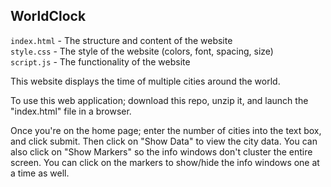 WorldClock
-------------------------------------

`index.html` - The structure and content of the website  
`style.css` - The style of the website (colors, font, spacing, size)  
`script.js` - The functionality of the website

This website displays the time of multiple cities around the world.

To use this web application; download this repo, unzip it, and launch the "index.html" file in a browser.

Once you're on the home page; enter the number of cities into the text box, and click submit. Then click on "Show Data" to view the city data. You can also click on "Show Markers" so the info windows don't cluster the entire screen. You can click on the markers to show/hide the info windows one at a time as well.
